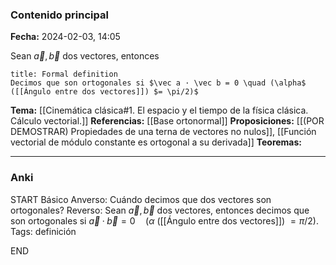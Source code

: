 ### Contenido principal

**Fecha:** 2024-02-03, 14:05

Sean $\vec a, \vec b$ dos vectores, entonces

```ad-formal
title: Formal definition
Decimos que son ortogonales si $\vec a · \vec b = 0 \quad (\alpha$ ([[Ángulo entre dos vectores]]) $= \pi/2)$
```

**Tema:** [[Cinemática clásica#1. El espacio y el tiempo de la física clásica. Cálculo vectorial.]]
**Referencias:** [[Base ortonormal]]
**Proposiciones:** [[(POR DEMOSTRAR) Propiedades de una terna de vectores no nulos]], [[Función vectorial de módulo constante es ortogonal a su derivada]]
**Teoremas:**

---
### Anki

START
Básico
Anverso: Cuándo decimos  que dos vectores son ortogonales?
Reverso: Sean $\vec a, \vec b$ dos vectores, entonces decimos que son ortogonales si $\vec a · \vec b = 0 \quad (\alpha$ ([[Ángulo entre dos vectores]]) $= \pi/2)$.
Tags: definición
<!--ID: 1707242031579-->
END
